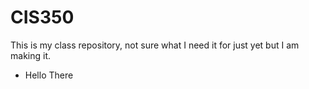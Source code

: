 # CIS350
This is my class repository, not sure what I need it for just yet but I am making it.

* Hello There
